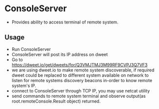 # ConsoleServer
- Provides ability to access terminal of remote system.

## Usage
- Run ConsoleServer 
- ConsoleServer will post its IP address on dweet
- Go to https://dweet.io/get/dweets/for/Q3VMJTMJ3M99RF9CVPJ3Q7VF3
- we are using dweet.io to make remote system discoverable, if required dweet could be replaced to different system available on network to listen for remote systems discovery beacons in-order to know remote system's IP. 
- connect to ConsoleServer through TCP IP, you may use netcat utility 
- send commands to remote system terminal and observe output(as root.remoteConsole.Result object) returned.